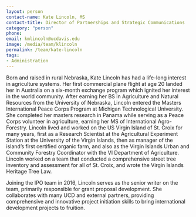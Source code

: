 ```yaml
---
layout: person
contact-name: Kate Lincoln, MS
contact-title: Director of Partnerships and Strategic Communications
category: "person"
phone:
email: kmlincoln@ucdavis.edu
image: /media/team/klincoln
permalink: /team/kate-lincoln
tags:
- Administration
---
```

Born and raised in rural Nebraska, Kate Lincoln has had a life-long interest in agriculture systems. Her first commercial plane flight at age 20 landed her in Australia on a six-month exchange program which ignited her interest in the world community. After earning her BS in Agriculture and Natural Resources from the University of Nebraska, Lincoln entered the Masters International Peace Corps Program at Michigan Technological University. She completed her masters research in Panama while serving as a Peace Corps volunteer in agriculture, earning her MS of International Agro-Forestry. Lincoln lived and worked on the US Virgin Island of St. Croix for many years, first as a Research Scientist at the Agricultural Experiment Station at the University of the Virgin Islands, then as manager of the island’s first certified organic farm, and also as the Virgin Islands Urban and Community Forestry Coordinator with the VI Department of Agriculture. Lincoln worked on a team that conducted a comprehensive street tree inventory and assessment for all of St. Croix, and wrote the Virgin Islands Heritage Tree Law.

Joining the IPO team in 2016, Lincoln serves as the senior writer on the team, primarily responsible for grant proposal development. She collaborates with many UCD and external partners,  providing comprehensive and innovative project initiation skills to bring international development projects to fruition.
